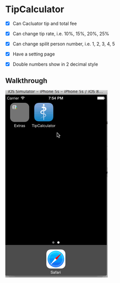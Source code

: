 TipCalculator
==================


   * [x] Can Cacluator tip and total fee
   * [x] Can change tip rate, i.e. 10%, 15%, 20%, 25%
   * [x] Can change spilit person number, i.e. 1, 2, 3, 4, 5
   * [x] Have a setting page
   * [x] Double numbers show in 2 decimal style

   
 
 Walkthrough 
 --- 

![Video Walkthrough](demo.gif)
